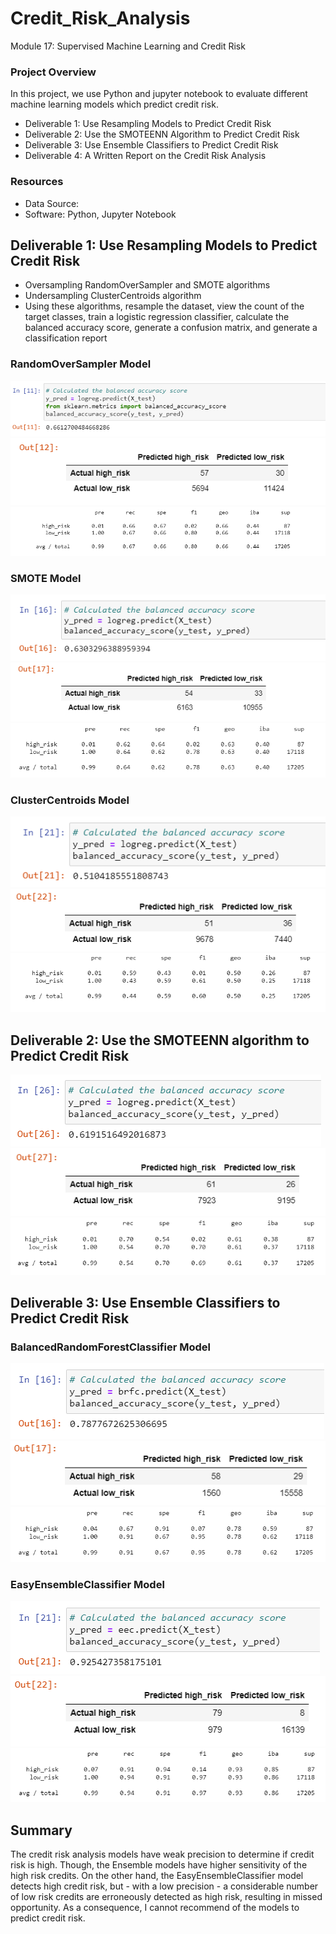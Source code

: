 # Credit_Risk_Analysis
Module 17: Supervised Machine Learning and Credit Risk


### Project Overview
In this project, we use Python and jupyter notebook to evaluate different machine learning models which predict credit risk.

- Deliverable 1: Use Resampling Models to Predict Credit Risk
- Deliverable 2: Use the SMOTEENN Algorithm to Predict Credit Risk
- Deliverable 3: Use Ensemble Classifiers to Predict Credit Risk
- Deliverable 4: A Written Report on the Credit Risk Analysis

### Resources
- Data Source:
- Software: Python, Jupyter Notebook


## Deliverable 1: Use Resampling Models to Predict Credit Risk
- Oversampling RandomOverSampler and SMOTE algorithms
- Undersampling ClusterCentroids algorithm
- Using these algorithms, resample the dataset, view the count of the target classes, train a logistic regression classifier, calculate the balanced accuracy score, generate a confusion matrix, and generate a classification report

### RandomOverSampler Model
![](RandomOverSamplerModel1.PNG)
![](RandomOverSamplerModel2.PNG)
![](RandomOverSamplerModel3.PNG)

### SMOTE Model
![](SmoteModel1.PNG)
![](SmoteModel2.PNG)
![](SmoteModel3.PNG)

### ClusterCentroids Model
![](ClusterCentroidsModel1.PNG)
![](ClusterCentroidsModel2.PNG)
![](ClusterCentroidsModel3.PNG)

## Deliverable 2: Use the SMOTEENN algorithm to Predict Credit Risk
![](SmoteennModel1.PNG)
![](SmoteennModel2.PNG)
![](SmoteennModel3.PNG)

## Deliverable 3: Use Ensemble Classifiers to Predict Credit Risk

### BalancedRandomForestClassifier Model
![](BalancedRandomForestClassifierModel.PNG)
![](BalancedRandomForestClassifierModel2.PNG)
![](BalancedRandomForestClassifierModel3.PNG)

### EasyEnsembleClassifier Model
![](EasyEnsembleClassifierModel1.PNG)
![](EasyEnsembleClassifierModel2.PNG)
![](EasyEnsembleClassifierModel3.PNG)

## Summary
The credit risk analysis models have weak precision to determine if credit risk is high. Though, the Ensemble models have higher sensitivity of the high risk credits.
On the other hand, the EasyEnsembleClassifier model detects high credit risk, but - with a low precision - a considerable number of low risk credits are erroneously detected as high risk, resulting in missed opportunity.
As a consequence, I cannot recommend of the models to predict credit risk.
